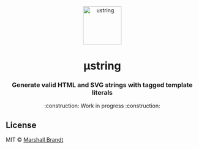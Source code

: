 <div align="center">
  <img src="https://github.com/marshallcb/node-module/raw/main/meta/ustring.png" alt="ustring" width="100" />
</div>

<h1 align="center">µstring</h1>

<h3 align="center">Generate valid HTML and SVG strings with tagged template literals</h3>

<p align="center">:construction: Work in progress :construction:</p>

## License

MIT © [Marshall Brandt](https://m4r.sh)

